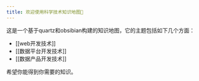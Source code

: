 ```yaml
---
title: 欢迎使用科学技术知识地图👏
---
```

这是一个基于quartz和obsibian构建的知识地图，它的主题包括如下几个方面：
* [[web开发技术]]
* [[数据平台开发技术]]
* [[数据产品开发技术]]

希望你能得到你需要的知识。
